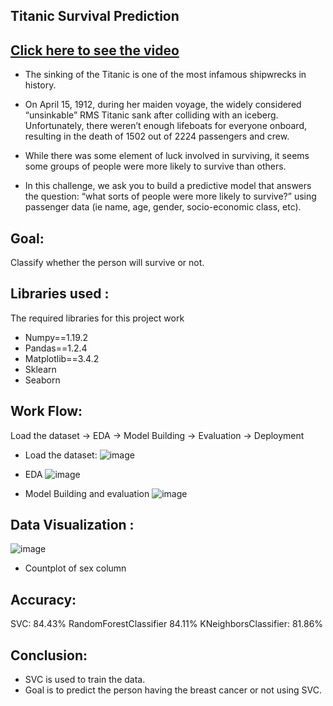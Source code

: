 ## Titanic Survival Prediction
## [Click here to see the video](https://drive.google.com/file/d/110jvHc7o-4_IckocR1L_xpquaWVws4iR/view?usp=sharing)

- The sinking of the Titanic is one of the most infamous shipwrecks in history.

- On April 15, 1912, during her maiden voyage, the widely considered “unsinkable” RMS Titanic sank after colliding with an iceberg. Unfortunately, there weren’t enough lifeboats for everyone onboard, resulting in the death of 1502 out of 2224 passengers and crew.

- While there was some element of luck involved in surviving, it seems some groups of people were more likely to survive than others.

- In this challenge, we ask you to build a predictive model that answers the question: “what sorts of people were more likely to survive?” using passenger data (ie name, age, gender, socio-economic class, etc).

## Goal:
Classify whether the person will survive or not.

## Libraries used :
The required libraries for this project work
- Numpy==1.19.2
- Pandas==1.2.4
- Matplotlib==3.4.2
- Sklearn
- Seaborn

## Work Flow:
Load the dataset -> EDA -> Model Building -> Evaluation -> Deployment

- Load the dataset:
![image](https://user-images.githubusercontent.com/79050917/143768471-693727bc-ade3-4ed4-9820-cc01376d71f2.png)

- EDA
![image](https://user-images.githubusercontent.com/79050917/143768500-1a18985d-ce54-4d1d-8ac2-365dad8a6ed3.png)

- Model Building and evaluation
![image](https://user-images.githubusercontent.com/79050917/143768518-6d68630e-0883-4c74-8409-34b6b7e02906.png)





## Data Visualization :

![image](https://user-images.githubusercontent.com/79050917/143763002-443798ce-e450-48c9-930d-2589cb4dee95.png)
- Countplot of sex column

## Accuracy:
SVC: 84.43%
RandomForestClassifier  84.11%
KNeighborsClassifier: 81.86%


## Conclusion:
- SVC is used to train the data.
- Goal is to predict the person having the breast cancer or not using SVC.






